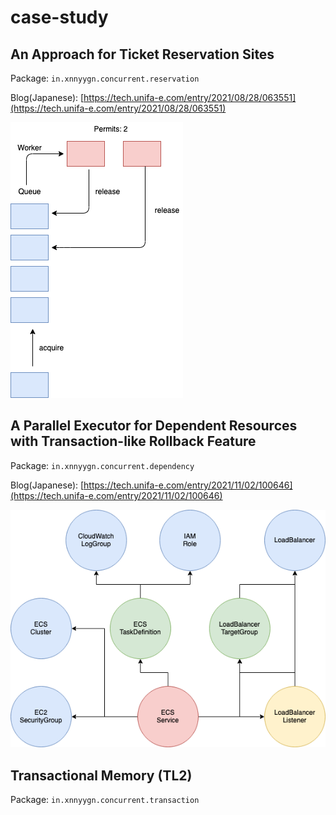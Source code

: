 # case-study

## An Approach for Ticket Reservation Sites

Package: `in.xnnyygn.concurrent.reservation`

Blog(Japanese): [https://tech.unifa-e.com/entry/2021/08/28/063551](https://tech.unifa-e.com/entry/2021/08/28/063551)

![reservation](https://github.com/xnnyygn/case-study/blob/main/src/main/resources/reservation.png?raw=true)

## A Parallel Executor for Dependent Resources with Transaction-like Rollback Feature

Package: `in.xnnyygn.concurrent.dependency`

Blog(Japanese): [https://tech.unifa-e.com/entry/2021/11/02/100646](https://tech.unifa-e.com/entry/2021/11/02/100646)

![dependency](https://github.com/xnnyygn/case-study/blob/main/src/main/resources/dependency.png?raw=true)

## Transactional Memory (TL2)

Package: `in.xnnyygn.concurrent.transaction`